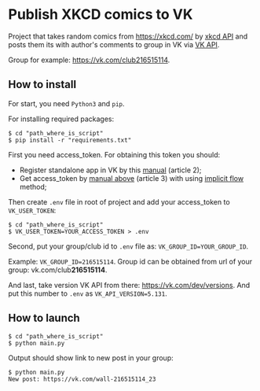 # Publish XKCD comics  to VK

Project that takes random comics from https://xkcd.com/ by [xkcd API](https://xkcd.com/json.html) and posts them
its with author's comments to group in VK via [VK API](https://vk.com/dev/api_requests).

Group for example: https://vk.com/club216515114.


## How to install
For start, you need `Python3` and `pip`.

For installing required packages:
```shell
$ cd "path_where_is_script"
$ pip install -r "requirements.txt"
```

First you need access_token. For obtaining this token you should:
- Register standalone app in VK by this [manual](https://vk.com/dev/first_guide) (article 2);
- Get access_token by [manual above](https://vk.com/dev/first_guide) (article 3) with using [implicit flow](https://vk.com/dev/implicit_flow_user) method;

Then create `.env` file in root of project and add your access_token to `VK_USER_TOKEN`:
```shell
$ cd "path_where_is_script"
$ VK_USER_TOKEN=YOUR_ACCESS_TOKEN > .env
```
Second, put your group/club id to `.env` file as: `VK_GROUP_ID=YOUR_GROUP_ID`.

Example: `VK_GROUP_ID=216515114`. Group id can be obtained from url of your group: vk.com/club**216515114**.

And last, take version VK API from there: https://vk.com/dev/versions. And put this number to `.env` as
`VK_API_VERSION=5.131`.

## How to launch

```shell
$ cd "path_where_is_script"
$ python main.py
```

Output should show link to new post in your group:
```shell
$ python main.py
New post: https://vk.com/wall-216515114_23
```
